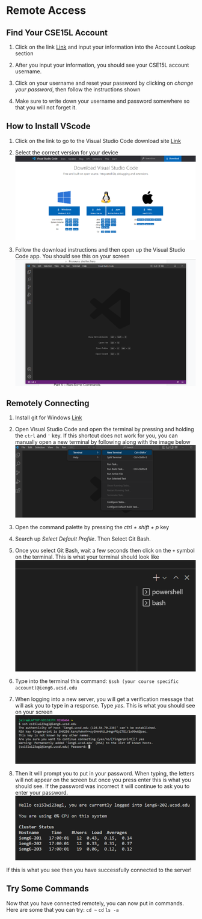 # **Remote Access**

## **Find Your CSE15L Account**
1) Click on the link [Link](https://sdacs.ucsd.edu/~icc/index.php) and input your information into the Account Lookup section

2) After you input your information, you should see your CSE15L account username.

3) Click on your username and reset your password by clicking on *change your password*, then follow the instructions shown

4) Make sure to write down your username and password somewhere so that you will not forget it.


## **How to Install VScode**
1) Click on the link to go to the Visual Studio Code download site [Link](https://code.visualstudio.com/Download)

2) Select the correct version for your device ![Image](https://github.com/jcaylao/Week1-Lab-Report/blob/main/Screenshot%202023-01-12%20171359.png?raw=true)

3) Follow the download instructions and then open up the Visual Studio Code app. You should see this on your screen ![Image](https://github.com/jcaylao/Week1-Lab-Report/blob/main/Screenshot%202023-01-12%20170018.png?raw=true)


## **Remotely Connecting**
1) Install git for Windows [Link](https://git-scm.com/download/win)

2) Open Visual Studio Code and open the terminal by pressing and holding the `ctrl` and `'`  key. If this shortcut does not work for you, you can manually open a new terminal by following along with the image below ![Image](https://github.com/jcaylao/Week1-Lab-Report/blob/main/Screenshot%202023-01-12%20174524.png?raw=true)

3) Open the command palette by pressing the *ctrl + shift + p*  key

4) Search up *Select Default Profile*. Then Select Git Bash.

5) Once you select Git Bash, wait a few seconds then click on the `+` symbol on the terminal. This is what your terminal should look like ![Image](https://github.com/jcaylao/Week1-Lab-Report/blob/main/Screenshot%202023-01-13%20140759.png?raw=true)

6) Type into the terminal this command: `$ssh (your course specific account)@ieng6.ucsd.edu`

7) When logging into a new server, you will get a verification message that will ask you to type in a response. Type *yes*. This is what you should see on your screen ![Image](https://github.com/jcaylao/Week1-Lab-Report/blob/main/Screenshot%202023-01-14%20165031.png?raw=true)

8) Then it will prompt you to put in your password. When typing, the letters will not appear on the screen but once you press enter this is what you should see. If the password was incorrect it will continue to ask you to enter your password.
![Image](https://github.com/jcaylao/Week1-Lab-Report/blob/main/Screenshot%202023-01-14%20170415.png?raw=true)

If this is what you see then you have successfully connected to the server!


## **Try Some Commands**
Now that you have connected remotely, you can now put in commands. Here are some that you can try:
`cd ~`
`cd`
`ls -a`
